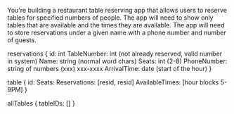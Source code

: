 You're building a restaurant table reserving app that allows users to reserve tables for specified numbers of people. The app will need to show only tables that are available and the times they are available. The app will need to store reservations under a given name with a phone number and number of guests.

reservations {
  id: int
  TableNumber: int (not already reserved, valid number in system)
  Name: string (normal word chars)
  Seats: int (2-8)
  PhoneNumber: string of numbers (xxx) xxx-xxxx
  ArrivalTime: date (start of the hour)
}

table {
  id:
  Seats:
  Reservations: [resid, resid]
  AvailableTimes: [hour blocks 5-9PM]
}

allTables {
  tableIDs: []
}
